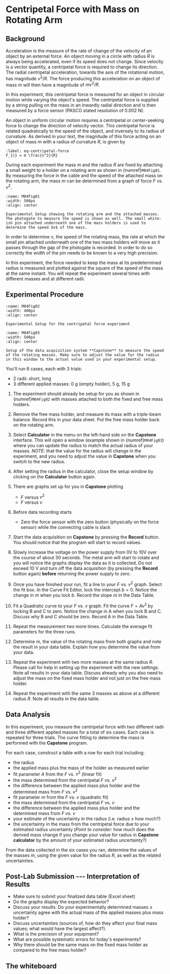 # Centripetal Force with Mass on Rotating Arm

## Background

Acceleration is the measure of the rate of change of the velocity of an object by an external force. An object moving in a circle with radius $R$ is always being accelerated, even if its speed does not change. Since velocity is a vector quantity, a centripetal force is required to change its direction. The radial centripetal acceleration, towards the axis of the rotational motion, has magnitude $v^{2}/R$. The force producing this acceleration on an object of mass $m$ will then have a magnitude of $m v^{2} / R$.

In this experiment, this centripetal force is measured for an object in circular motion while varying the object's speed. The centripetal force is supplied by a string pulling on the mass in an inwardly radial direction and is then measured by a force sensor (PASCO stated resolution of 0.002 N).

An object in uniform circular motion requires a centripetal or center-seeking force to change the direction of velocity vector. This centripetal force is related quadratically to the speed of the object, and inversely to its radius of curvature. As derived in your text, the magnitude of this force acting on an object of mass $m$ with a radius of curvature $R$, is given by

```{math}
:label: eq-centripetal-force
F_{c} = m \frac{v^2}{R}
```

During each experiment the mass $m$ and the radius $R$ are fixed by attaching a small weight to a holder on a rotating arm as shown in {numref}`M04Fig01`. By measuring the force in the cable and the speed of the attached mass on the rotating arm, the mass $m$ can be determined from a graph of force $F$ vs. $v^2$.

```{figure} ExperimentCentripetalForceFigures/Figure01a.jpg
:name: M04Fig01
:width: 500px
:align: center

Experimental Setup showing the rotating arm and the attached masses. The photogate to measure the speed is shown as well. The small white-ish pin attached underneath one of the mass holders is used to determine the speed $v$ of the mass.
```

In order to determine $v$, the speed of the rotating mass, the rate at which the small pin attached underneath one of the two mass holders will move as it passes through the gap of the photogate is recorded. In order to do so correctly the width of the pin needs to be known to a very high precision.

In this experiment, the force needed to keep the mass at its predetermined radius is measured and plotted against the square of the speed of the mass at the same instant. You will repeat the experiment several times with different masses and at different radii.

## Experimental Procedure

```{figure} ExperimentCentripetalForceFigures/Figure02.jpg
:name: M04Fig02
:width: 400px
:align: center

Experimental Setup for the centripetal force experiment
```

```{figure} ExperimentCentripetalForceFigures/Figure03.jpg
:name: M04Fig03
:width: 500px
:align: center

Setup of the data acquisition system **Capstone** to measure the speed of the rotating masses. Make sure to adjust the value for the radius in this window to the actual value used in your experimental setup.
```

You'll run 6 cases, each with 3 trials:

- 2 radii: short, long
- 3 different applied masses: 0 g (empty holder), 5 g, 15 g

1. The experiment should already be setup for you as shown in {numref}`M04Fig02` with masses attached to both the fixed and free mass holders.

2. Remove the free mass holder, and measure its mass with a triple-beam balance. Record this in your data sheet. Put the free mass holder back on the rotating arm.

3. Select **Calculator** in the menu on the left-hand side on the **Capstone** interface. This will open a window (example shown in {numref}`M04Fig03`) where you can update the radius to match the actual radius of your masses. *NOTE*: that the value for the radius will change in the experiment, and you need to adjust the value in **Capstone** when you switch to the new radius.

4. After setting the radius in the calculator, close the setup window by clicking on the **Calculator** button again.

5. There are graphs set up for you in **Capstone** plotting
   - $F$ versus $v^2$
   - $F$ versus $v$

6. Before data recording starts
   - Zero the force sensor with the zero button (physically on the force sensor) while the connecting cable is slack

7. Start the data acquisition on **Capstone** by pressing the **Record** button.
   You should notice that the program will start to record values.

8. Slowly increase the voltage on the power supply from 0V to 10V over the course of about 30 seconds.
   The metal arm will start to rotate and you will notice the graphs display the data as it is collected.
   Do not exceed 10 V and turn off the data acquisition (by pressing the **Record** button again) **before** returning the power supply to zero.

9. Once you have finished your run, fit a line to your $F$ vs. $v^2$ graph.
   Select the fit box.
   In the Curve Fit Editor, lock the intercept $b = 0$.
   Notice the change in $m$ when you lock $b$. Record the slope $m$ in the Data Table.

10. Fit a Quadratic curve to your $F$ vs. $v$ graph.
    Fit the curve $F=A v^2$ by locking B and C to zero. Notice the change in A when you lock B and C.
    Discuss why B and C should be zero. Record A in the Data Table.

11. Repeat the measurement two more times.
    Calculate the average fit parameters for the three runs.

12. Determine $m$, the value of the rotating mass from both graphs and note the result in your data table.
    Explain how you determine the value from your data.

13. Repeat the experiment with two more masses at the same radius $R$.
    Please call for help in setting up the experiment with the new settings.
    Note all results in your data table. Discuss already why you also need to adjust the mass on the fixed mass holder and not just on the free mass holder.

14. Repeat the experiment with the same 3 masses as above at a different radius $R$.
    Note all results in the data table.

## Data Analysis

In this experiment, you measure the centripetal force with two different radii and three different applied masses for a total of six cases.
Each case is repeated for three trials.
The curve fitting to determine the mass is performed with the **Capstone** program.

For each case, construct a table with a row for each trial including:

- the radius
- the applied mass plus the mass of the holder as measured earlier
- fit parameter $A$ from the $F$ vs. $v^2$ (linear fit)
- the mass determined from the centripetal $F$ vs. $v^2$
- the difference between the applied mass plus holder and the determined mass from $F$ vs. $v^2$
- fit parameter $m$ from the $F$ vs. $v$ (quadratic fit)
- the mass determined from the centripetal $F$ vs. $v$
- the difference between the applied mass plus holder and the determined mass from $F$ vs. $v$
- your estimate of the uncertainty in the radius (i.e. $\text{radius} \pm \text{how much?}$)
- the uncertainty in the mass from the centripetal force due to your estimated radius uncertainty (*Point to consider*: how much does the derived mass change if you change your value for radius in **Capstone calculator** by the amount of your estimated radius uncertainty?)

From the data collected in the six cases you ran, determine the values of the masses $m$, using the given value for the radius $R$, as well as the related uncertainties.

## Post-Lab Submission --- Interpretation of Results

- Make sure to submit your finalized data table (Excel sheet)
- Do the graphs display the expected behavior?
- Discuss your results. Do your experimentally determined masses ± uncertainty agree with the actual mass of the applied masses plus mass holder?
- Discuss uncertainties (sources of, how do they affect your final mass values; what would have the largest affect?).
- What is the precision of your equipment?
- What are possible systematic errors for today's experiments?
- Why there should be the same mass on the fixed mass holder as compared to the free mass holder?

## The whiteboard




